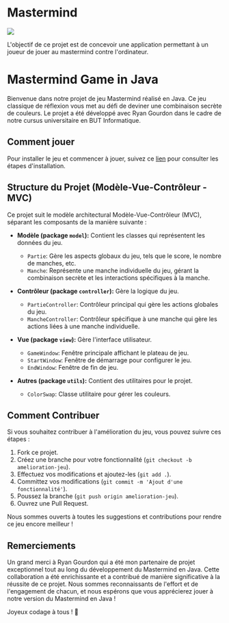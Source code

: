 Mastermind
==========

![](mastermind.jpg)

L'objectif de ce projet est de concevoir une application permettant à un joueur de jouer au mastermind contre l'ordinateur.

# Mastermind Game in Java

Bienvenue dans notre projet de jeu Mastermind réalisé en Java. Ce jeu classique de réflexion vous met au défi de deviner une combinaison secrète de couleurs. Le projet a été développé avec Ryan Gourdon dans le cadre de notre cursus universitaire en BUT Informatique.

## Comment jouer

Pour installer le jeu et commencer à jouer, suivez ce [lien](./INSTALL.md) pour consulter les étapes d'installation.

## Structure du Projet (Modèle-Vue-Contrôleur - MVC)

Ce projet suit le modèle architectural Modèle-Vue-Contrôleur (MVC), séparant les composants de la manière suivante :

- **Modèle (package `model`):** Contient les classes qui représentent les données du jeu.
  - `Partie`: Gère les aspects globaux du jeu, tels que le score, le nombre de manches, etc.
  - `Manche`: Représente une manche individuelle du jeu, gérant la combinaison secrète et les interactions spécifiques à la manche.

- **Contrôleur (package `controller`):** Gère la logique du jeu.
  - `PartieController`: Contrôleur principal qui gère les actions globales du jeu.
  - `MancheController`: Contrôleur spécifique à une manche qui gère les actions liées à une manche individuelle.

- **Vue (package `view`):** Gère l'interface utilisateur.
  - `GameWindow`: Fenêtre principale affichant le plateau de jeu.
  - `StartWindow`: Fenêtre de démarrage pour configurer le jeu.
  - `EndWindow`: Fenêtre de fin de jeu.

- **Autres (package `utils`):** Contient des utilitaires pour le projet.
  - `ColorSwap`: Classe utilitaire pour gérer les couleurs.

## Comment Contribuer

Si vous souhaitez contribuer à l'amélioration du jeu, vous pouvez suivre ces étapes :

1. Fork ce projet.
2. Créez une branche pour votre fonctionnalité (`git checkout -b amelioration-jeu`).
3. Effectuez vos modifications et ajoutez-les (`git add .`).
4. Committez vos modifications (`git commit -m 'Ajout d'une fonctionnalité'`).
5. Poussez la branche (`git push origin amelioration-jeu`).
6. Ouvrez une Pull Request.

Nous sommes ouverts à toutes les suggestions et contributions pour rendre ce jeu encore meilleur !

## Remerciements

Un grand merci à Ryan Gourdon qui a été mon partenaire de projet exceptionnel tout au long du développement du Mastermind en Java. Cette collaboration a été enrichissante et a contribué de manière significative à la réussite de ce projet. Nous sommes reconnaissants de l'effort et de l'engagement de chacun, et nous espérons que vous apprécierez jouer à notre version du Mastermind en Java !

Joyeux codage à tous ! 🚀
